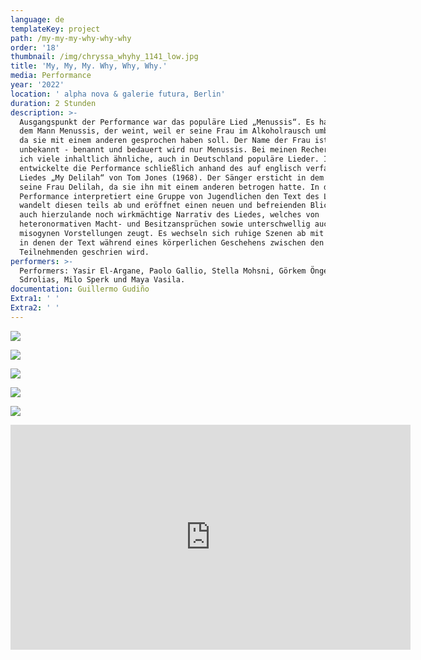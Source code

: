 ```yaml
---
language: de
templateKey: project
path: /my-my-my-why-why-why
order: '18'
thumbnail: /img/chryssa_whyhy_1141_low.jpg
title: 'My, My, My. Why, Why, Why.'
media: Performance
year: '2022'
location: ' alpha nova & galerie futura, Berlin'
duration: 2 Stunden
description: >-
  Ausgangspunkt der Performance war das populäre Lied „Menussis“. Es handelt von
  dem Mann Menussis, der weint, weil er seine Frau im Alkoholrausch umbrachte,
  da sie mit einem anderen gesprochen haben soll. Der Name der Frau ist
  unbekannt - benannt und bedauert wird nur Menussis. Bei meinen Recherchen fand
  ich viele inhaltlich ähnliche, auch in Deutschland populäre Lieder. Ich
  entwickelte die Performance schließlich anhand des auf englisch verfassten
  Liedes „My Delilah“ von Tom Jones (1968). Der Sänger ersticht in dem Lied
  seine Frau Delilah, da sie ihn mit einem anderen betrogen hatte. In der
  Performance interpretiert eine Gruppe von Jugendlichen den Text des Liedes,
  wandelt diesen teils ab und eröffnet einen neuen und befreienden Blick auf das
  auch hierzulande noch wirkmächtige Narrativ des Liedes, welches von
  heteronormativen Macht- und Besitzansprüchen sowie unterschwellig auch
  misogynen Vorstellungen zeugt. Es wechseln sich ruhige Szenen ab mit Szenen,
  in denen der Text während eines körperlichen Geschehens zwischen den
  Teilnehmenden geschrien wird.
performers: >-
  Performers: Yasir El-Argane, Paolo Gallio, Stella Mohsni, Görkem Öngec, Loukas
  Sdrolias, Milo Sperk und Maya Vasila.
documentation: Guillermo Gudiño
Extra1: ' '
Extra2: ' '
---
```

![](/img/chryssa_whyhy_1141.jpg)

![](/img/chryssa_whyhy_786.jpg)

![](/img/chryssa_whyhy_1816_hi.jpg)

![](/img/chryssa_whyhy_1795.jpg)

![](/img/chryssa_whywhy_022.jpg)

<iframe src="https://player.vimeo.com/video/744104852?h=749304a504&title=0&byline=0&portrait=0" width="640" height="360" frameborder="0" allow="autoplay; fullscreen; picture-in-picture" allowfullscreen></iframe>
